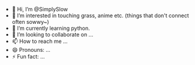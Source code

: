 - 👋 Hi, I’m @SimplySlow
- 👀 I’m interested in touching grass, anime etc. (things that don't connect often sowwy~)
- 🌱 I’m currently learning python.
- 💞️ I’m looking to collaborate on ...
- 📫 How to reach me ...
- 😄 Pronouns: ...
- ⚡ Fun fact: ...

<!---
SimplySlow/SimplySlow is a ✨ special ✨ repository because its `README.md` (this file) appears on your GitHub profile.
You can click the Preview link to take a look at your changes.
--->
